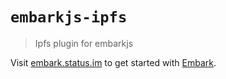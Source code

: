 # `embarkjs-ipfs`

> Ipfs plugin for embarkjs

Visit [embark.status.im](https://embark.status.im/) to get started with
[Embark](https://github.com/embarklabs/embark).
